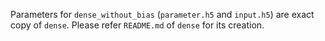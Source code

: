 Parameters for `dense_without_bias` (`parameter.h5` and `input.h5`) are exact copy of `dense`. Please refer `README.md` of `dense` for its creation.
